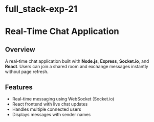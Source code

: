 # full_stack-exp-21
# Real-Time Chat Application

## Overview
A real-time chat application built with **Node.js**, **Express**, **Socket.io**, and **React**. Users can join a shared room and exchange messages instantly without page refresh.

## Features
- Real-time messaging using WebSocket (Socket.io)
- React frontend with live chat updates
- Handles multiple connected users
- Displays messages with sender names

